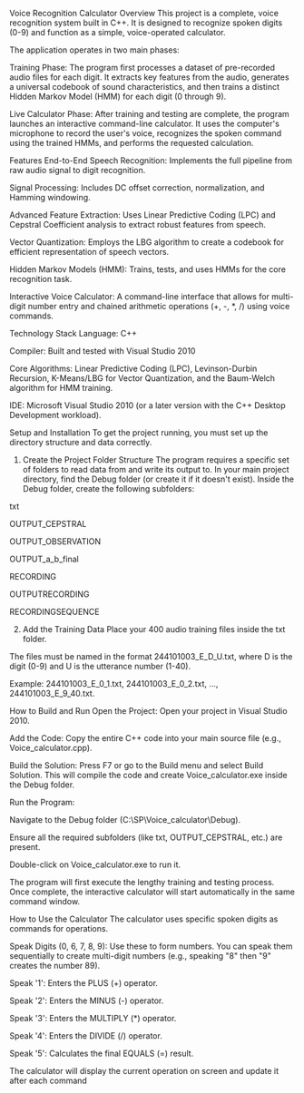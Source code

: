 Voice Recognition Calculator
Overview
This project is a complete, voice recognition system built in C++. It is designed to recognize spoken digits (0-9) and function as a simple, voice-operated calculator.

The application operates in two main phases:

Training Phase: The program first processes a dataset of pre-recorded audio files for each digit. It extracts key features from the audio, generates a universal codebook of sound characteristics, and then trains a distinct Hidden Markov Model (HMM) for each digit (0 through 9).

Live Calculator Phase: After training and testing are complete, the program launches an interactive command-line calculator. It uses the computer's microphone to record the user's voice, recognizes the spoken command using the trained HMMs, and performs the requested calculation.

Features
End-to-End Speech Recognition: Implements the full pipeline from raw audio signal to digit recognition.

Signal Processing: Includes DC offset correction, normalization, and Hamming windowing.

Advanced Feature Extraction: Uses Linear Predictive Coding (LPC) and Cepstral Coefficient analysis to extract robust features from speech.

Vector Quantization: Employs the LBG algorithm to create a codebook for efficient representation of speech vectors.

Hidden Markov Models (HMM): Trains, tests, and uses HMMs for the core recognition task.

Interactive Voice Calculator: A command-line interface that allows for multi-digit number entry and chained arithmetic operations (+, -, *, /) using voice commands.

Technology Stack
Language: C++

Compiler: Built and tested with Visual Studio 2010

Core Algorithms: Linear Predictive Coding (LPC), Levinson-Durbin Recursion, K-Means/LBG for Vector Quantization, and the Baum-Welch algorithm for HMM training.

IDE: Microsoft Visual Studio 2010 (or a later version with the C++ Desktop Development workload).

Setup and Installation
To get the project running, you must set up the directory structure and data correctly.

1. Create the Project Folder Structure
The program requires a specific set of folders to read data from and write its output to. In your main project directory, find the Debug folder (or create it if it doesn't exist). Inside the Debug folder, create the following subfolders:

txt

OUTPUT_CEPSTRAL

OUTPUT_OBSERVATION

OUTPUT_a_b_final

RECORDING

OUTPUTRECORDING

RECORDINGSEQUENCE

2. Add the Training Data
Place your 400 audio training files inside the txt folder.

The files must be named in the format 244101003_E_D_U.txt, where D is the digit (0-9) and U is the utterance number (1-40).

Example: 244101003_E_0_1.txt, 244101003_E_0_2.txt, ..., 244101003_E_9_40.txt.

How to Build and Run
Open the Project: Open your project in Visual Studio 2010.

Add the Code: Copy the entire C++ code into your main source file (e.g., Voice_calculator.cpp).

Build the Solution: Press F7 or go to the Build menu and select Build Solution. This will compile the code and create Voice_calculator.exe inside the Debug folder.

Run the Program:

Navigate to the Debug folder (C:\SP\Voice_calculator\Debug\).

Ensure all the required subfolders (like txt, OUTPUT_CEPSTRAL, etc.) are present.

Double-click on Voice_calculator.exe to run it.

The program will first execute the lengthy training and testing process. Once complete, the interactive calculator will start automatically in the same command window.

How to Use the Calculator
The calculator uses specific spoken digits as commands for operations.

Speak Digits (0, 6, 7, 8, 9): Use these to form numbers. You can speak them sequentially to create multi-digit numbers (e.g., speaking "8" then "9" creates the number 89).

Speak '1': Enters the PLUS (+) operator.

Speak '2': Enters the MINUS (-) operator.

Speak '3': Enters the MULTIPLY (*) operator.

Speak '4': Enters the DIVIDE (/) operator.

Speak '5': Calculates the final EQUALS (=) result.

The calculator will display the current operation on screen and update it after each command